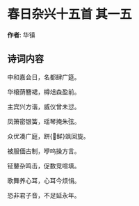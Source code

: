 # 春日杂兴十五首  其一五

**作者**: 华镇

## 诗词内容

中和嘉会日，名都肆广筵。

华榱荫簪裙，樽俎森盈前。

主宾兴方谐，威仪曾未愆。

凤箫密银簧，瑶琴掩朱弦。

众优凑广庭，跰{鲜}飒回旋。

被服偭古制，咿呜操方言。

钲鼙杂鸣击，促数竞喧填。

歌舞养心耳，心耳今烦悁。

恐非君子音，不足延永年。

